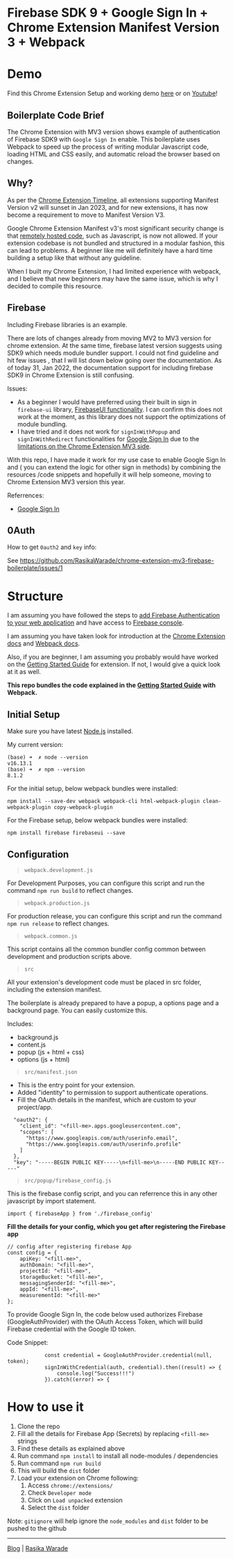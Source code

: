 # Firebase SDK 9 + Google Sign In + Chrome Extension Manifest Version 3 + Webpack  

# Demo

Find this Chrome Extension Setup and working demo [here](https://github.com/RasikaWarade/chrome-extension-mv3-firebase-boilerplate/blob/main/firebase-demo.pdf) or on [Youtube](https://youtu.be/Kb_qZ7qxz9A)!
  
  
## Boilerplate Code Brief

The Chrome Extension with MV3 version shows example of authentication of Firebase SDK9 with `Google Sign In` enable. This boilerplate uses Webpack to speed up the process of writing modular Javascript code, loading HTML and CSS easily, and automatic reload the browser based on changes.


## Why?

As per the [Chrome Extension Timeline](https://developer.chrome.com/docs/extensions/mv3/mv2-sunset/), all extensions supporting Manifest Version v2 will sunset in Jan 2023, and for new extensions, it has now become a requirement to move to Manifest Version V3.

Google Chrome Extension Manifest v3's most significant security change is that [remotely hosted code](https://developer.chrome.com/docs/extensions/mv3/intro/mv3-overview/#remotely-hosted-code), such as Javascript, is now not allowed. If your extension codebase is not bundled and structured in a modular fashion, this can lead to problems. A beginner like me will definitely have a hard time building a setup like that without any guideline. 

When I built my Chrome Extension, I had limited experience with webpack, and I believe that new beginners may have the same issue, which is why I decided to compile this resource. 

## Firebase

Including Firebase libraries is an example. 

There are lots of changes already from moving MV2 to MV3 version for chrome extension. At the same time, firebase latest version suggests using SDK9 which needs module bundler support. I could not find guideline and hit few issues , that I will list down below going over the documentation. As of today 31, Jan 2022, the documentation support for including firebase SDK9 in Chrome Extension is still confusing. 

Issues:
- As a beginner I would have preferred using their built in sign in `firebase-ui` library, [FirebaseUI  functionality](https://firebase.google.com/docs/auth/web/firebaseui). I can confirm this does not work at the moment, as this library does not support the optimizations of module bundling.
- I have tried and it does not work for `signInWithPopup` and `signInWithRedirect` functionalities for [Google Sign In](https://firebase.google.com/docs/auth/web/google-signin) due to the [limitations on the Chrome Extension MV3 side](https://firebase.google.com/docs/auth/web/google-signin#authenticate_with_firebase_in_a_chrome_extension).


With this repo, I have made it work for my use case to enable Google Sign In and ( you can extend the logic for other sign in methods) by combining the resources /code snippets and hopefully it will help someone, moving to Chrome Extension MV3 version this year.

Referrences:
- [Google Sign In](https://firebase.google.com/docs/auth/web/google-signin)

## 0Auth

How to get `0auth2` and `key` info:

See https://github.com/RasikaWarade/chrome-extension-mv3-firebase-boilerplate/issues/1


# Structure

I am assuming you have followed the steps to [add Firebase Authentication to your web application](https://firebase.google.com/docs/web/setup) and have access to [Firebase console](https://console.firebase.google.com/). 

I am assuming you have taken look for introduction at the [Chrome Extension docs](https://developer.chrome.com/docs/extensions/mv3/getstarted/) and [Webpack docs](https://webpack.js.org/).

Also, if you are beginner, I am assuming you probably would have worked on the [Getting Started Guide](https://developer.chrome.com/docs/extensions/mv3/getstarted/) for extension. If not, I would give a quick look at it as well.

**This repo bundles the code explained in the [Getting Started Guide](https://developer.chrome.com/docs/extensions/mv3/getstarted/) with Webpack.**

## Initial Setup

Make sure you have latest [Node.js](https://formulae.brew.sh/formula/node) installed.

My current version:
```
(base) ➜  ✗ node --version
v16.13.1
(base) ➜  ✗ npm --version
8.1.2

```

For the initial setup, below webpack bundles were installed:

`npm install --save-dev webpack webpack-cli html-webpack-plugin clean-webpack-plugin copy-webpack-plugin`

For the Firebase setup, below webpack bundles were installed:

`npm install firebase firebaseui --save`

## Configuration

> `webpack.development.js`

For Development Purposes, you can configure this script and run the command `npm run build` to reflect changes.

> `webpack.production.js`

For production release, you can configure this script and run the command `npm run release`  to reflect changes.

> `webpack.common.js`

This script contains all the common bundler config common between development and production scripts above.

> `src`

All your extension's development code must be placed in src folder, including the extension manifest.

The boilerplate is already prepared to have a popup, a options page and a background page. You can easily customize this.

Includes:
- background.js
- content.js
- popup (js + html + css)
- options (js + html)

> `src/manifest.json`

- This is the entry point for your extension.
- Added "identity" to permission to support authenticate operations.
- Fill the OAuth details in the manifest, which are custom to your project/app.
```
  "oauth2": {
    "client_id": "<fill-me>.apps.googleusercontent.com",
    "scopes": [
      "https://www.googleapis.com/auth/userinfo.email",
      "https://www.googleapis.com/auth/userinfo.profile"
    ]
  },
  "key": "-----BEGIN PUBLIC KEY-----\n<fill-me>\n-----END PUBLIC KEY-----" 
```

> `src/popup/firebase_config.js`

This is the firebase config script, and you can referrence this in any other javascript by import statement.

`import { firebaseApp } from './firebase_config'`

**Fill the details for your config, which you get after registering the Firebase app**
```
// config after registering firebase App 
const config = {
    apiKey: "<fill-me>",
    authDomain: "<fill-me>",
    projectId: "<fill-me>",
    storageBucket: "<fill-me>",
    messagingSenderId: "<fill-me>",
    appId: "<fill-me>",
    measurementId: "<fill-me>"
};
```   

To provide Google Sign In, the code below used authorizes Firebase (GoogleAuthProvider) with the OAuth Access Token, which will build Firebase credential with the Google ID token.

Code Snippet:
```
            const credential = GoogleAuthProvider.credential(null, token);
            signInWithCredential(auth, credential).then((result) => {
                console.log("Success!!!")
            }).catch((error) => {
```

   
# How to use it

1. Clone the repo
2. Fill all the details for Firebase App (Secrets) by replacing `<fill-me>` strings
3. Find these <fill-me> details as explained above
4. Run command `npm install` to install all node-modules / dependencies
5. Run command `npm run build`
6. This will build the `dist` folder
7. Load your extension on Chrome following:
   1. Access `chrome://extensions/`
   2. Check `Developer mode`
   3. Click on `Load unpacked` extension
   4. Select the `dist` folder

Note: `gitignore` will help ignore the `node_modules` and `dist` folder to be pushed to the github
 
  
-----
[Blog](https://rasikawarade.github.io/think-rethink-reinforce/chrome-extension/firebase/webpack/2022/02/06/firebase-auth-chrome-webpack.html) | [Rasika Warade](https://rasikawarade.github.io/)
